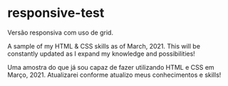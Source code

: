 # responsive-test
Versão responsiva com uso de grid.

A sample of my HTML & CSS skills as of March, 2021. This will be constantly updated as I expand my knowledge and possibilities!

Uma amostra do que já sou capaz de fazer utilizando HTML e CSS em Março, 2021. Atualizarei conforme atualizo meus conhecimentos e skills!
